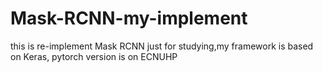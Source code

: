 # Mask-RCNN-my-implement
this is re-implement Mask RCNN just for studying,my framework is based on Keras,
pytorch version is on ECNUHP
